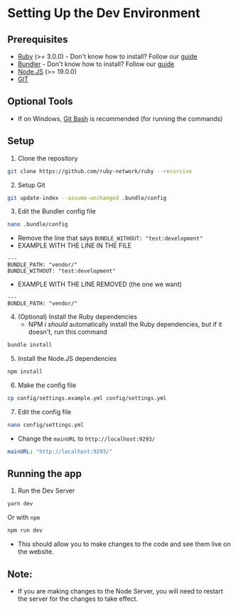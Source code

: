 # Setting Up the Dev Environment

## Prerequisites 
- [Ruby](https://www.ruby-lang.org/en/downloads/) (>= 3.0.0) - Don't know how to install? Follow our [guide](../install-ruby.md)
- [Bundler](https://bundler.io/) - Don't know how to install? Follow our [guide](../install-ruby.md)
- [Node.JS](https://nodejs.org/en/) (>= 19.0.0)
- [GIT](https://git-scm.com/downloads)

## Optional Tools 
- If on Windows, [Git Bash](https://git-scm.com/downloads) is recommended (for running the commands) 

## Setup
1. Clone the repository
```bash
git clone https://github.com/ruby-network/ruby --recursive 
```
2. Setup Git 
```bash 
git update-index --assume-unchanged .bundle/config
```
3. Edit the Bundler config file
```bash 
nano .bundle/config
```
- Remove the line that says `BUNDLE_WITHOUT: "test:development"`
- EXAMPLE WITH THE LINE IN THE FILE
```config
---
BUNDLE_PATH: "vendor/"
BUNDLE_WITHOUT: "test:development"
```
- EXAMPLE WITH THE LINE REMOVED (the one we want)
```config
---
BUNDLE_PATH: "vendor/"
```

4. (Optional) Install the Ruby dependencies
    - NPM i *should* automatically install the Ruby dependencies, but if it doesn't, run this command
```bash
bundle install 
```
5. Install the Node.JS dependencies
```bash
npm install
```
6. Make the config file
```bash 
cp config/settings.example.yml config/settings.yml
```
7. Edit the config file
```bash 
nano config/settings.yml
```
- Change the `mainURL` to `http://localhost:9293/`
```yaml
mainURL: "http://localhost:9293/"
```

## Running the app
1. Run the Dev Server
```bash 
yarn dev
```
Or with `npm`
```bash 
npm run dev
```
- This should allow you to make changes to the code and see them live on the website. 
## Note: 
- If you are making changes to the Node Server, you will need to restart the server for the changes to take effect.
